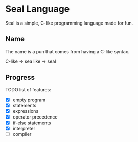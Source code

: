 # Seal Language

Seal is a simple, C-like programming language made for fun.

## Name

The name is a pun that comes from having a C-like syntax.

C-like → sea like → seal

## Progress

TODO list of features:

- [x] empty program
- [x] statements
- [x] expressions
- [x] operator precedence
- [x] if-else statements
- [x] interpreter
- [ ] compiler

